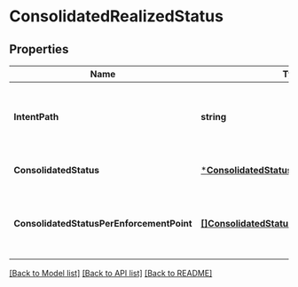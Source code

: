 # ConsolidatedRealizedStatus

## Properties
Name | Type | Description | Notes
------------ | ------------- | ------------- | -------------
**IntentPath** | **string** | Intent path of object, forward slashes must be escaped using %2F.  | [optional] [default to null]
**ConsolidatedStatus** | [***ConsolidatedStatus**](ConsolidatedStatus.md) |  | [optional] [default to null]
**ConsolidatedStatusPerEnforcementPoint** | [**[]ConsolidatedStatusPerEnforcementPoint**](ConsolidatedStatusPerEnforcementPoint.md) | List of Consolidated Realized Status per enforcement point. | [optional] [default to null]

[[Back to Model list]](../README.md#documentation-for-models) [[Back to API list]](../README.md#documentation-for-api-endpoints) [[Back to README]](../README.md)

